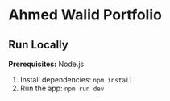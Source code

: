 # Ahmed Walid Portfolio

## Run Locally

**Prerequisites:**  Node.js

1. Install dependencies:
   `npm install`
2. Run the app:
   `npm run dev`
